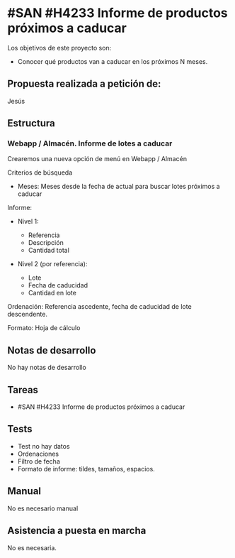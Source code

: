 # #SAN #H4233 Informe de productos próximos a caducar

Los objetivos de este proyecto son:
+ Conocer qué productos van a caducar en los próximos N meses.

## Propuesta realizada a petición de:
Jesús

## Estructura

### Webapp / Almacén. Informe de lotes a caducar
Crearemos una nueva opción de menú en Webapp / Almacén

Criterios de búsqueda
+ Meses: Meses desde la fecha de actual para buscar lotes próximos a caducar

Informe:

+ Nivel 1:
    + Referencia
    + Descripción
    + Cantidad total

+ Nivel 2 (por referencia):
    + Lote
    + Fecha de caducidad
    + Cantidad en lote

Ordenación: Referencia ascedente, fecha de caducidad de lote descendente.

Formato: Hoja de cálculo


## Notas de desarrollo
No hay notas de desarrollo

## Tareas
* #SAN #H4233 Informe de productos próximos a caducar

## Tests
+ Test no hay datos
+ Ordenaciones
+ Filtro de fecha
+ Formato de informe: tildes, tamaños, espacios.


## Manual
No es necesario manual

## Asistencia a puesta en marcha
No es necesaria.